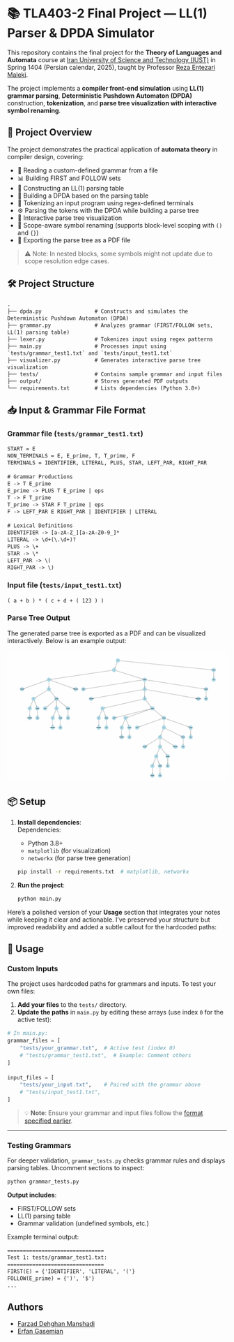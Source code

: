 # 📚 TLA403-2 Final Project — LL(1) Parser & DPDA Simulator
This repository contains the final project for the **Theory of Languages and Automata** course at [Iran University of Science and Technology (IUST)](https://www.iust.ac.ir/en) in Spring 1404 (Persian calendar, 2025), taught by Professor [Reza Entezari Maleki](https://its.iust.ac.ir/profile/en/entezari).

The project implements a **compiler front-end simulation** using **LL(1) grammar parsing**, **Deterministic Pushdown Automaton (DPDA)** construction, **tokenization**, and **parse tree visualization with interactive symbol renaming**.

## 📖 Project Overview

The project demonstrates the practical application of **automata theory** in compiler design, covering:

- 📖 Reading a custom-defined grammar from a file
- 📊 Building FIRST and FOLLOW sets
- 📑 Constructing an LL(1) parsing table
- 🤖 Building a DPDA based on the parsing table
- 📝 Tokenizing an input program using regex-defined terminals
- ⚙️ Parsing the tokens with the DPDA while building a parse tree
- 🌳 Interactive parse tree visualization
- 🔀 Scope-aware symbol renaming (supports block-level scoping with `()` and `{}`)
- 📄 Exporting the parse tree as a PDF file

> ⚠️ Note: In nested blocks, some symbols might not update due to scope resolution edge cases.

## 🛠️ Project Structure  
```plaintext
.
├── dpda.py                 # Constructs and simulates the Deterministic Pushdown Automaton (DPDA)
├── grammar.py              # Analyzes grammar (FIRST/FOLLOW sets, LL(1) parsing table)
├── lexer.py                # Tokenizes input using regex patterns
├── main.py                 # Processes input using `tests/grammar_test1.txt` and `tests/input_test1.txt`
├── visualizer.py           # Generates interactive parse tree visualization
├── tests/                  # Contains sample grammar and input files
├── output/                 # Stores generated PDF outputs
└── requirements.txt        # Lists dependencies (Python 3.8+)
``` 


## 📥 Input & Grammar File Format

### Grammar file (`tests/grammar_test1.txt`)

```plaintext
START = E
NON_TERMINALS = E, E_prime, T, T_prime, F
TERMINALS = IDENTIFIER, LITERAL, PLUS, STAR, LEFT_PAR, RIGHT_PAR

# Grammar Productions
E -> T E_prime
E_prime -> PLUS T E_prime | eps
T -> F T_prime
T_prime -> STAR F T_prime | eps
F -> LEFT_PAR E RIGHT_PAR | IDENTIFIER | LITERAL

# Lexical Definitions
IDENTIFIER -> [a-zA-Z_][a-zA-Z0-9_]*
LITERAL -> \d+(\.\d+)?
PLUS -> \+
STAR -> \*
LEFT_PAR -> \(
RIGHT_PAR -> \)
```

### Input file (`tests/input_test1.txt`)

```plaintext
( a + b ) * ( c + d + ( 123 ) )
```

### Parse Tree Output 

The generated parse tree is exported as a PDF and can be visualized interactively. Below is an example output:

![test1](tests/test1_result.png)

## 📦 Setup  
1. **Install dependencies**:  
    Dependencies:
    - Python 3.8+
    - `matplotlib` (for visualization)
    - `networkx` (for parse tree generation)

   ```bash
   pip install -r requirements.txt  # matplotlib, networkx
   ```  
2. **Run the project**:  
   ```bash
   python main.py
   ```  

Here’s a polished version of your **Usage** section that integrates your notes while keeping it clear and actionable. I’ve preserved your structure but improved readability and added a subtle callout for the hardcoded paths:

## 📝 Usage  

### Custom Inputs  
The project uses hardcoded paths for grammars and inputs. To test your own files:  
1. **Add your files** to the `tests/` directory.  
2. **Update the paths** in `main.py` by editing these arrays (use index `0` for the active test):  

```python
# In main.py:
grammar_files = [
    "tests/your_grammar.txt",  # Active test (index 0)
    # "tests/grammar_test1.txt",  # Example: Comment others
]

input_files = [
    "tests/your_input.txt",    # Paired with the grammar above
    # "tests/input_test1.txt",
]
```  
> 💡 **Note**: Ensure your grammar and input files follow the [format specified earlier](#-input--grammar-file-format).

---

### Testing Grammars  
For deeper validation, `grammar_tests.py` checks grammar rules and displays parsing tables. Uncomment sections to inspect:  
```bash
python grammar_tests.py
```  
**Output includes**:  
- FIRST/FOLLOW sets  
- LL(1) parsing table  
- Grammar validation (undefined symbols, etc.)  

Example terminal output:  
```plaintext
===============================
Test 1: tests/grammar_test1.txt:
===============================
FIRST(E) = {'IDENTIFIER', 'LITERAL', '('}
FOLLOW(E_prime) = {')', '$'}
...
```

## Authors

* [Farzad Dehghan Manshadi](https://github.com/farzaddm)
* [Erfan Gasemian](https://github.com/ErfanGh83)
